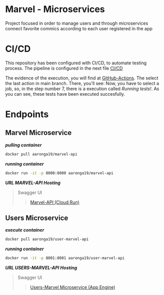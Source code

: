 # Marvel - Microservices

Project focused in order to manage users and through microservices connect favorite commics according to each user registered in the app
# CI/CD 
This repository has been configured with CI/CD, to automate testing process. The pipeline is configured in the next file
[CI/CD](https://github.com/Aaronga19/comics-api/blob/main/.github/workflows/build_docker_testing.yml)

The evidence of the execution, you will find at [GitHub-Actions](https://github.com/Aaronga19/comics-api/actions). The select the last action in main branch. There, you'll see:   Now, you have to select a job, so, in the step number 7, there is a execution called _Running tests!_. As you can see, these tests have been executed succesfully.



# Endpoints

## Marvel Microservice
___pulling container___

```bash
docker pull aaronga19/marvel-api
```
___running container___

```bash
docker run -it -p 8000:8000 aaronga19/marvel-api
```

___URL MARVEL-API Hosting___ 

> Swagger UI
> 
>> [Marvel-API (Cloud Run)](https://marvel-api-pcht5l53xa-uc.a.run.app/docs) 

## Users Microservice

___execute container___

```bash
docker pull aaronga19/user-marvel-api
```

___running container___
```bash
docker run -it -p 8001:8001 aaronga19/user-marvel-api
```

___URL USERS-MARVEL-API Hosting___

> Swagger UI
> 
> > [Users-Marvel Microservice (App Engine)](https://users-marvel-service-dot-deft-falcon-352618.uc.r.appspot.com/docs)